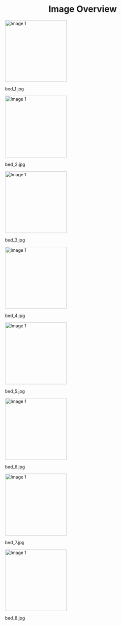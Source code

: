 <h1 style ="text-align: center;"> Image Overview </h1>
<div>
<div>
<img src="https://media.evkx.net/multimedia/technology/cargoandtowing/bedcargo/bed_1_xst.jpg" alt="Image 1" style="width: 200px;">
<p>bed_1.jpg</p>
</div>
<div>
<img src="https://media.evkx.net/multimedia/technology/cargoandtowing/bedcargo/bed_2_xst.jpg" alt="Image 1" style="width: 200px;">
<p>bed_2.jpg</p>
</div>
<div>
<img src="https://media.evkx.net/multimedia/technology/cargoandtowing/bedcargo/bed_3_xst.jpg" alt="Image 1" style="width: 200px;">
<p>bed_3.jpg</p>
</div>
<div>
<img src="https://media.evkx.net/multimedia/technology/cargoandtowing/bedcargo/bed_4_xst.jpg" alt="Image 1" style="width: 200px;">
<p>bed_4.jpg</p>
</div>
<div>
<img src="https://media.evkx.net/multimedia/technology/cargoandtowing/bedcargo/bed_5_xst.jpg" alt="Image 1" style="width: 200px;">
<p>bed_5.jpg</p>
</div>
<div>
<img src="https://media.evkx.net/multimedia/technology/cargoandtowing/bedcargo/bed_6_xst.jpg" alt="Image 1" style="width: 200px;">
<p>bed_6.jpg</p>
</div>
<div>
<img src="https://media.evkx.net/multimedia/technology/cargoandtowing/bedcargo/bed_7_xst.jpg" alt="Image 1" style="width: 200px;">
<p>bed_7.jpg</p>
</div>
<div>
<img src="https://media.evkx.net/multimedia/technology/cargoandtowing/bedcargo/bed_8_xst.jpg" alt="Image 1" style="width: 200px;">
<p>bed_8.jpg</p>
</div>
</div>
